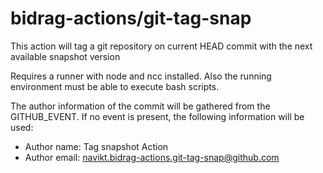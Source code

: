 # bidrag-actions/git-tag-snap

This action will tag a git repository on current HEAD commit with the next available snapshot version

Requires a runner with node and ncc installed. Also the running environment must be able to execute
bash scripts.

The author information of the commit will be gathered from the GITHUB_EVENT. If no event is present, the
following information will be used:
- Author name: Tag snapshot Action
- Author email: navikt.bidrag-actions.git-tag-snap@github.com
